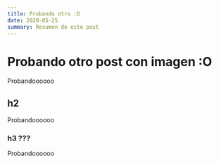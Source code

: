 ```yaml
---
title: Probando otro :D
date: 2020-05-25
summary: Resumen de este post
---
```


# Probando otro post con imagen :O
Probandoooooo
## h2
Probandoooooo
### h3 ???
Probandoooooo